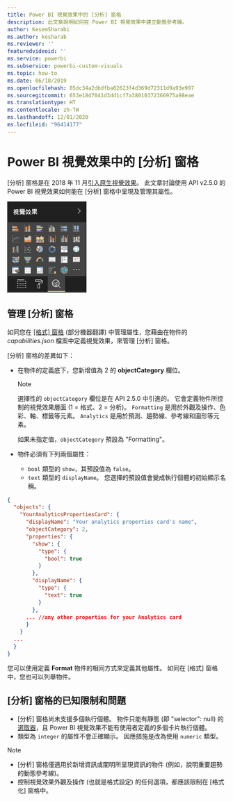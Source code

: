 ```yaml
---
title: Power BI 視覺效果中的 [分析] 窗格
description: 此文章說明如何在 Power BI 視覺效果中建立動態參考線。
author: KesemSharabi
ms.author: kesharab
ms.reviewer: ''
featuredvideoid: ''
ms.service: powerbi
ms.subservice: powerbi-custom-visuals
ms.topic: how-to
ms.date: 06/18/2019
ms.openlocfilehash: 85dc34a2dbdfba02623f4d369d72311d9a93e997
ms.sourcegitcommit: 653e18d7041d3dd1cf7a38010372366975a98eae
ms.translationtype: HT
ms.contentlocale: zh-TW
ms.lasthandoff: 12/01/2020
ms.locfileid: "96414177"
---
```

# <a name="the-analytics-pane-in-power-bi-visuals"></a>Power BI 視覺效果中的 [分析] 窗格

[分析]  窗格是在 2018 年 11 月[引入原生視覺效果](../../transform-model/desktop-analytics-pane.md)。
此文章討論使用 API v2.5.0 的 Power BI 視覺效果如何能在 [分析]  窗格中呈現及管理其屬性。

![[分析] 窗格](media/analytics-pane/visualization-pane-analytics-tab.png)

## <a name="manage-the-analytics-pane"></a>管理 [分析] 窗格

如同您在 [[格式] 窗格](./custom-visual-develop-tutorial-format-options.md) \(部分機器翻譯\) 中管理屬性，您藉由在物件的 *capabilities.json* 檔案中定義視覺效果，來管理 [分析] 窗格。

[分析]  窗格的差異如下：

* 在物件的定義底下，您新增值為 2 的 **objectCategory** 欄位。

    > [!NOTE]
    > 選擇性的 `objectCategory` 欄位是在 API 2.5.0 中引進的。 它會定義物件所控制的視覺效果層面 (1 = 格式、2 = 分析)。 `Formatting` 是用於外觀及操作、色彩、軸、標籤等元素。 `Analytics` 是用於預測、趨勢線、參考線和圖形等元素。
    >
    > 如果未指定值，`objectCategory` 預設為 "Formatting"。

* 物件必須有下列兩個屬性：
    * `bool` 類型的 `show`，其預設值為 `false`。
    * `text` 類型的 `displayName`。 您選擇的預設值會變成執行個體的初始顯示名稱。

```json
{
  "objects": {
    "YourAnalyticsPropertiesCard": {
      "displayName": "Your analytics properties card's name",
      "objectCategory": 2,
      "properties": {
        "show": {
          "type": {
            "bool": true
          }
        },
        "displayName": {
          "type": {
            "text": true
          }
        },
      ... //any other properties for your Analytics card
      }
    }
  ...
  }
}
```

您可以使用定義 **Format** 物件的相同方式來定義其他屬性。 如同在 [格式]  窗格中，您也可以列舉物件。

## <a name="known-limitations-and-issues-of-the-analytics-pane"></a>[分析] 窗格的已知限制和問題

* [分析]  窗格尚未支援多個執行個體。 物件只能有靜態 (即 "selector": null) 的[選取器](https://microsoft.github.io/PowerBI-visuals/docs/concepts/objects-and-properties/#selector)，且 Power BI 視覺效果不能有使用者定義的多個卡片執行個體。
* 類型為 `integer` 的屬性不會正確顯示。 因應措施是改為使用 `numeric` 類型。

> [!NOTE]
> * [分析]  窗格僅適用於新增資訊或闡明所呈現資訊的物件 (例如，說明重要趨勢的動態參考線)。
> * 控制視覺效果外觀及操作 (也就是格式設定) 的任何選項，都應該限制在 [格式化]  窗格中。
